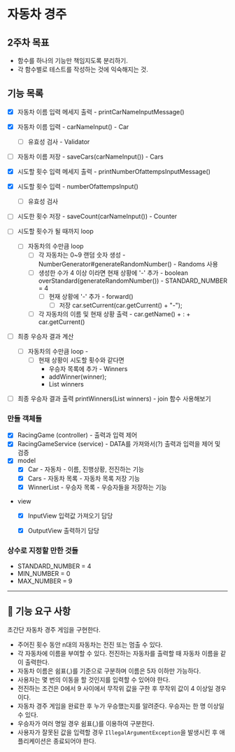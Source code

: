 # 자동차 경주

## 2주차 목표
- 함수를 하나의 기능만 책임지도록 분리하기.
- 각 함수별로 테스트를 작성하는 것에 익숙해지는 것.

## 기능 목록
- [x] 자동차 이름 입력 메세지 출력 - printCarNameInputMessage()
- [x] 자동차 이름 입력 - carNameInput() - Car
	- [ ] 유효성 검사 - Validator
- [ ] 자동차 이름 저장 - saveCars(carNameInput()) - Cars

- [x] 시도할 횟수 입력 메세지 출력 - printNumberOfattempsInputMessage()
- [x] 시도할 횟수 입력 - numberOfattempsInput()
	- [ ] 유효성 검사
- [ ] 시도한 횟수 저장 - saveCount(carNameInput()) - Counter

- [ ] 시도할 횟수가 될 때까지 loop
	- [ ] 자동차의 수만큼 loop
		- [ ] 각 자동차는 0~9 랜덤 숫자 생성 - NumberGenerator#generateRandomNumber() - Randoms 사용
		- [ ] 생성한 수가 4 이상 이라면 현재 상황에 '-' 추가 - boolean overStandard(generateRandomNumber()) - STANDARD_NUMBER = 4
			- [ ] 현재 상황에 '-' 추가 - forward() 
				- [ ] 저장 car.setCurrent(car.getCurrent() + "-");
		- [ ] 각 자동차의 이름 및 현재 상황 출력 - car.getName() + : + car.getCurrent()

- [ ] 최종 우승자 결과 계산
	- [ ] 자동차의 수만큼 loop - 
		- [ ] 현재 상황이 시도할 횟수와 같다면
			- 우승자 목록에 추가 - Winners
			- addWinner(winner); 
			- List<String> winners
- [ ] 최종 우승자 결과 출력 printWinners(List<String> winners) - join 함수 사용해보기

### 만들 객체들
- [x] RacingGame (controller) - 출력과 입력 제어
- [x] RacingGameService (service) - DATA를 가져와서(?) 출력과 입력을 제어 및 검증
- [x] model
	- [x] Car - 자동차 - 이름, 진행상황, 전진하는 기능
	- [x] Cars - 자동차 목록 - 자동차 목록 저장 기능
	- [x] WinnerList - 우승자 목록 - 우승자들을 저장하는 기능
- view
	- [x] InputView 입력값 가져오기 담당
	- [x] OutputView 출력하기 담당


### 상수로 지정할 만한 것들
- STANDARD_NUMBER = 4
- MIN_NUMBER = 0
- MAX_NUMBER = 9

---

## 🚀 기능 요구 사항
초간단 자동차 경주 게임을 구현한다.

- 주어진 횟수 동안 n대의 자동차는 전진 또는 멈출 수 있다.
- 각 자동차에 이름을 부여할 수 있다. 전진하는 자동차를 출력할 때 자동차 이름을 같이 출력한다.
- 자동차 이름은 쉼표(,)를 기준으로 구분하며 이름은 5자 이하만 가능하다.
- 사용자는 몇 번의 이동을 할 것인지를 입력할 수 있어야 한다.
- 전진하는 조건은 0에서 9 사이에서 무작위 값을 구한 후 무작위 값이 4 이상일 경우이다.
- 자동차 경주 게임을 완료한 후 누가 우승했는지를 알려준다. 우승자는 한 명 이상일 수 있다.
- 우승자가 여러 명일 경우 쉼표(,)를 이용하여 구분한다.
- 사용자가 잘못된 값을 입력할 경우 `IllegalArgumentException`을 발생시킨 후 애플리케이션은 종료되어야 한다.